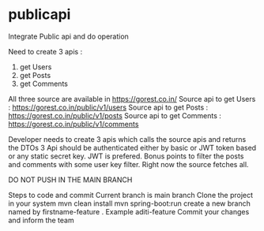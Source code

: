 # publicapi
Integrate Public api and do operation

Need to create 3 apis : 
1. get Users
2. get Posts
3. get Comments 

All three source are available in https://gorest.co.in/
Source api to get Users : https://gorest.co.in/public/v1/users
Source api to get Posts : https://gorest.co.in/public/v1/posts
Source api to get Comments : https://gorest.co.in/public/v1/comments

Developer needs to create 3 apis which calls the source apis and returns the DTOs
3 Api should be authenticated either by basic or JWT token based or any static secret key. JWT is prefered.
Bonus points to filter the posts and comments with some user key filter. Right now the source fetches all.


DO NOT PUSH IN THE MAIN BRANCH


Steps to code and commit
Current branch is main branch
Clone the project in your system
mvn clean install
mvn spring-boot:run
create a new branch named by firstname-feature . Example aditi-feature
Commit your changes and inform the team




